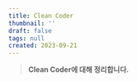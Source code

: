 ```yaml
---
title: Clean Coder
thumbnail: ''
draft: false
tags: null
created: 2023-09-21
---
```



 > 
 > **Clean Coder에 대해 정리합니다.**
